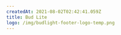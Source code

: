 ```yaml
---
createdAt: 2021-08-02T02:42:41.059Z
title: Bud Lite
logo: /img/budlight-footer-logo-temp.png
---
```

